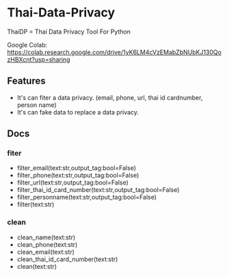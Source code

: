 # Thai-Data-Privacy
ThaiDP = Thai Data Privacy Tool For Python

Google Colab: https://colab.research.google.com/drive/1yK6LM4cVzEMabZbNUbKJ130QozHBXcnt?usp=sharing

## Features
- It's can fiter a data privacy. (email, phone, url, thai id cardnumber, person name)
- It's can fake data to replace a data privacy.

## Docs
### fiter

- filter_email(text:str,output_tag:bool=False)
- filter_phone(text:str,output_tag:bool=False)
- filter_url(text:str,output_tag:bool=False)
- filter_thai_id_card_number(text:str,output_tag:bool=False)
- filter_personname(text:str,output_tag:bool=False)
- filter(text:str)

### clean

- clean_name(text:str)
- clean_phone(text:str)
- clean_email(text:str)
- clean_thai_id_card_number(text:str)
- clean(text:str)